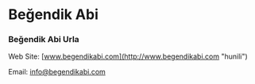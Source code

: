 # Beğendik Abi

### Beğendik Abi Urla

Web Site: [www.begendikabi.com](http://www.begendikabi.com "hunili")

Email: [info@begendikabi.com](mailto:info@begendikabi.com)

